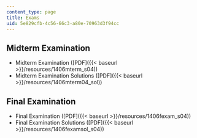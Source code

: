 ```yaml
---
content_type: page
title: Exams
uid: 5e829cfb-4c56-66c3-a80e-70963d3f94cc
---
```


Midterm Examination
-------------------

*   Midterm Examination ([PDF]({{< baseurl >}}/resources/1406mterm_s04))
*   Midterm Examination Solutions ([PDF]({{< baseurl >}}/resources/1406mterm04_sol))

Final Examination
-----------------

*   Final Examination ([PDF]({{< baseurl >}}/resources/1406fexam_s04))
*   Final Examination Solutions ([PDF]({{< baseurl >}}/resources/1406fexamsol_s04))